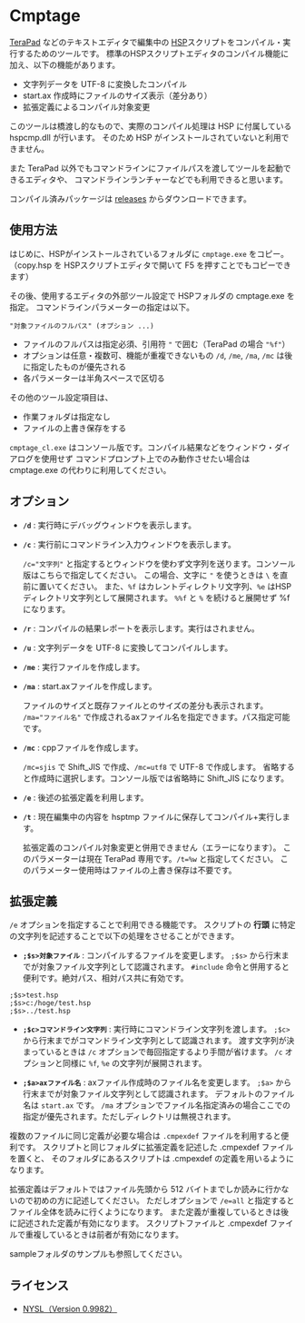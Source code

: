 ﻿# Cmptage

[TeraPad](http://www5f.biglobe.ne.jp/~t-susumu/library/tpad.html) などのテキストエディタで編集中の
[HSP](http://hsp.tv/)スクリプトをコンパイル・実行するためのツールです。
標準のHSPスクリプトエディタのコンパイル機能に加え、以下の機能があります。

- 文字列データを UTF-8 に変換したコンパイル
- start.ax 作成時にファイルのサイズ表示（差分あり）
- 拡張定義によるコンパイル対象変更

このツールは橋渡し的なもので、実際のコンパイル処理は HSP に付属している hspcmp.dll が行います。
そのため HSP がインストールされていないと利用できません。

また TeraPad 以外でもコマンドラインにファイルパスを渡してツールを起動できるエディタや、
コマンドラインランチャーなどでも利用できると思います。

コンパイル済みパッケージは [releases](https://github.com/skymonsters-Ks/Cmptage/releases)
からダウンロードできます。



## 使用方法

はじめに、HSPがインストールされているフォルダに `cmptage.exe` をコピー。
（copy.hsp を HSPスクリプトエディタで開いて F5 を押すことでもコピーできます）

その後、使用するエディタの外部ツール設定で HSPフォルダの cmptage.exe を指定。
コマンドラインパラメーターの指定は以下。
```
"対象ファイルのフルパス" (オプション ...)
```
- ファイルのフルパスは指定必須、引用符 `"` で囲む（TeraPad の場合 `"%f"`）
- オプションは任意・複数可、機能が重複できないもの `/d`, `/me`, `/ma`, `/mc` は後に指定したものが優先される
- 各パラメーターは半角スペースで区切る

その他のツール設定項目は、

- 作業フォルダは指定なし
- ファイルの上書き保存をする

`cmptage_cl.exe` はコンソール版です。コンパイル結果などをウィンドウ・ダイアログを使用せず
コマンドプロンプト上でのみ動作させたい場合は cmptage.exe の代わりに利用してください。



## オプション

- **`/d`** : 実行時にデバッグウィンドウを表示します。

- **`/c`** : 実行前にコマンドライン入力ウィンドウを表示します。

  `/c="文字列"` と指定するとウィンドウを使わず文字列を送ります。コンソール版はこちらで指定してください。
  この場合、文字に `"` を使うときは `\` を直前に置いてください。
  また、`%f` はカレントディレクトリ文字列、`%e` はHSPディレクトリ文字列として展開されます。
  `%%f` と `%` を続けると展開せず %f になります。

- **`/r`** : コンパイルの結果レポートを表示します。実行はされません。

- **`/u`** : 文字列データを UTF-8 に変換してコンパイルします。

- **`/me`** : 実行ファイルを作成します。

- **`/ma`** : start.axファイルを作成します。

  ファイルのサイズと既存ファイルとのサイズの差分も表示されます。
  `/ma="ファイル名"` で作成されるaxファイル名を指定できます。パス指定可能です。

- **`/mc`** : cppファイルを作成します。

  `/mc=sjis` で Shift_JIS で作成、`/mc=utf8` で UTF-8 で作成します。
  省略すると作成時に選択します。コンソール版では省略時に Shift_JIS になります。

- **`/e`** : 後述の拡張定義を利用します。

- **`/t`** : 現在編集中の内容を hsptmp ファイルに保存してコンパイル+実行します。

  拡張定義のコンパイル対象変更と併用できません（エラーになります）。
  このパラメーターは現在 TeraPad 専用です。`/t=%w` と指定してください。
  このパラメーター使用時はファイルの上書き保存は不要です。



## 拡張定義

`/e` オプションを指定することで利用できる機能です。
スクリプトの **行頭** に特定の文字列を記述することで以下の処理をさせることができます。

- **`;$s>対象ファイル`** : コンパイルするファイルを変更します。
  `;$s>` から行末までが対象ファイル文字列として認識されます。
  `#include` 命令と併用すると便利です。絶対パス、相対パス共に有効です。
```
;$s>test.hsp
;$s>c:/hoge/test.hsp
;$s>../test.hsp
```

- **`;$c>コマンドライン文字列`** : 実行時にコマンドライン文字列を渡します。
  `;$c>` から行末までがコマンドライン文字列として認識されます。
  渡す文字列が決まっているときは `/c` オプションで毎回指定するより手間が省けます。
  `/c` オプションと同様に `%f`, `%e` の文字列が展開されます。

- **`;$a>axファイル名`** : axファイル作成時のファイル名を変更します。
  `;$a>` から行末までが対象ファイル文字列として認識されます。
  デフォルトのファイル名は `start.ax` です。
  `/ma` オプションでファイル名指定済みの場合ここでの指定が優先されます。ただしディレクトリは無視されます。

複数のファイルに同じ定義が必要な場合は `.cmpexdef` ファイルを利用すると便利です。
スクリプトと同じフォルダに拡張定義を記述した .cmpexdef ファイルを置くと、
そのフォルダにあるスクリプトは .cmpexdef の定義を用いるようになります。

拡張定義はデフォルトではファイル先頭から 512 バイトまでしか読みに行かないので初めの方に記述してください。
ただしオプションで `/e=all` と指定するとファイル全体を読みに行くようになります。
また定義が重複しているときは後に記述された定義が有効になります。
スクリプトファイルと .cmpexdef ファイルで重複しているときは前者が有効になります。

sampleフォルダのサンプルも参照してください。



## ライセンス

- [NYSL（Version 0.9982）](http://www.kmonos.net/nysl/)

